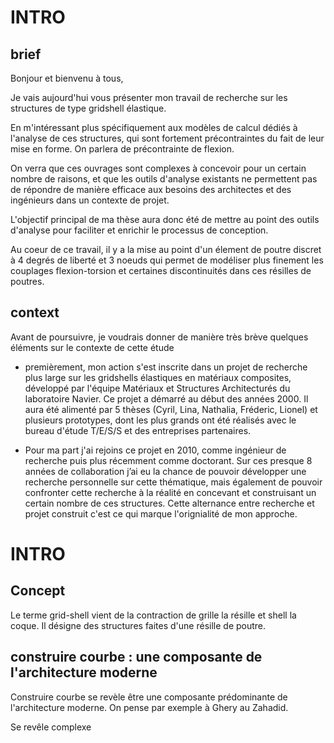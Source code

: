 # INTRO

## brief

Bonjour et bienvenu à tous,

Je vais aujourd'hui vous présenter mon travail de recherche sur les structures de type gridshell élastique.

En m'intéressant plus spécifiquement aux modèles de calcul dédiés à l'analyse de ces structures, qui sont fortement précontraintes du fait de leur mise en forme. On parlera de précontrainte de flexion.

On verra que ces ouvrages sont complexes à concevoir pour un certain nombre de raisons, et que les outils d'analyse existants ne permettent pas de répondre de manière efficace aux besoins des architectes et des ingénieurs dans un contexte de projet.

L'objectif principal de ma thèse aura donc été de mettre au point des outils d'analyse pour faciliter et enrichir le processus de conception.

Au coeur de ce travail, il y a la mise au point d'un élement de poutre discret à 4 degrés de liberté et 3 noeuds qui permet de modéliser plus finement les couplages flexion-torsion et certaines discontinuités dans ces résilles de poutres.

## context

Avant de poursuivre, je voudrais donner de manière très brève quelques éléments sur le contexte de cette étude

* premièrement, mon action s'est inscrite dans un projet de recherche plus large sur les gridshells élastiques en matériaux composites, développé par l'équipe Matériaux et Structures Architecturés du laboratoire Navier. Ce projet a démarré au début des années 2000. Il aura été alimenté par 5 thèses (Cyril, Lina, Nathalia, Fréderic, Lionel) et plusieurs prototypes, dont les plus grands ont été réalisés avec le bureau d'étude T/E/S/S et des entreprises partenaires.

* Pour ma part j'ai rejoins ce projet en 2010, comme ingénieur de recherche puis plus récemment comme doctorant. Sur ces presque 8 années de collaboration j’ai eu la chance de pouvoir développer une recherche personnelle sur cette thématique, mais également de pouvoir confronter cette recherche à la réalité en concevant et construisant un certain nombre de ces structures. Cette alternance entre recherche et projet construit c'est ce qui marque l'orignialité de mon approche.


# INTRO

## Concept

Le terme grid-shell vient de la contraction de grille la résille et shell la coque. Il désigne des structures faites d'une résille de poutre.


## construire  courbe : une composante de l'architecture moderne

Construire courbe se revèle être une composante prédominante de l'architecture moderne.
On pense par exemple à Ghery au Zahadid.

Se revêle complexe  